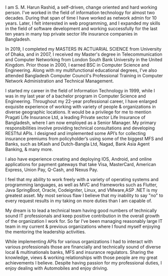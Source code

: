 I am S. M. Harun Rashid, a self-driven, change oriented and hard working person. I've worked in the field of information technology for almost two decades. During that span of time I have worked as network admin for 10 years. Later, I felt interested in web programming, and I expanded my skills in the field of software development and working successfully for the last ten years in many top private sector life insurance companies in Bangladesh.

 In 2019, I completed my MASTERS IN ACTUARIAL SCIENCE from University of Dhaka, and in 2007, I received my Master's degree in Telecommunication and Computer Networking from London South Bank University in the United Kingdom. Prior those in 2000, I earned BSC  in  Computer Science and Engineering. Along with my multifunctional educational degrees, I've also attended Bangladesh Computer Council's Professional Training in Computer Network Administration and Technical Management.

I started my career in the field of Information Technology in 1999, while I was in my last year of a bachelor program in Computer Science and Engineering. Throughout my 22-year professional career, I have enlarged exquisite experience of working with variety of people & organizations in diverse geographic locations. It would be a privilege for me to mention Pragati Life Insurance Ltd, a leading Private sector Life Insurance of Bangladesh, where I am now employed as a Senior Manager. My primary responsibilities involve providing technical consultations and developing RESTful APIs. I designed and implemented some API’s for collecting insurance premiums from policyholder’s using some of the biggest MFS and Banks, such as bKash and Dutch-Bangla  Ltd, Nagad, Bank Asia Agent Banking, & many more.

I also have experience creating and deploying IOS, Android, and online applications for payment gateways that take Visa, MasterCard, American Express, Union Pay, Q-Cash, and Nexus Pay.

 I feel that my ability to work freely with a variety of operating systems and programming languages, as well as MVC and frameworks such as Flutter, Java SpringBoot, Oracle, Codeigniter, Linux, and VMware,ASP .NET is my greatest asset. 
My most serious flaw I believe that my inability to say "no" to every request results in my taking on more duties than I am capable of.

My dream is to lead a technical team having good numbers of technically sound IT professionals and keep positive contribution in the overall growth of the organization I work for. So far I’ve been managing reasonably large IT team in my current & previous organizations where I found myself enjoying the mentoring the leadership activities.

While implementing APIs for various organizations I had to interact with various professionals  those are financially and technically sound of diverse local & multinationals banks, MFS and insurance regulators. Sharing the knowledge, views & working relationships with those people are my great achievements I believe. Despite having passion for my professional duties, I enjoy dealing with Automobiles and enjoy driving.
